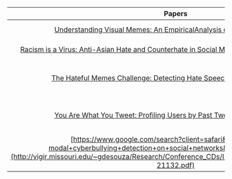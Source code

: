 | Papers|Topics|Venue|Year|
|:-:|:-:|:-:|:-:|
|[Understanding Visual Memes: An EmpiricalAnalysis of Text Superimpose…](https://ojs.aaai.org/index.php/ICWSM/article/view/7287/7141)|Analyzing memes|ICWSM|2020|
|[Racism is a Virus: Anti-Asian Hate and Counterhate in Social Media during the COVID-19 Crisis](https://arxiv.org/pdf/2005.12423.pdf)|COVID-19, hate speech|Archive|2020|
|[The Hateful Memes Challenge: Detecting Hate Speech in Multimodal Memes](https://arxiv.org/pdf/2005.04790.pdf)|facebook hateful memes dataset|Archive|2020|
|[You Are What You Tweet: Profiling Users by Past Tweets to Improve Hate…](https://arxiv.org/pdf/2012.09090.pdf)|past tweets analysis for future hateful tweets|Archive|2020|
|[https://www.google.com/search?client=safari&rls=en&q=Multi-modal+cyberbullying+detection+on+social+networks&ie=UTF-8&oe=UTF-8](http://vigir.missouri.edu/~gdesouza/Research/Conference_CDs/IEEE_WCCI_2020/IJCNN/Papers/N-21132.pdf)|multimodal cyberbullying|IJCNN|2020|
